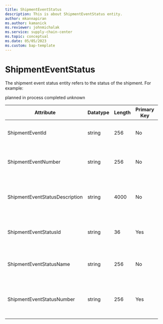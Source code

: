 ```yaml
---
title: ShipmentEventStatus
description: This is about ShipmentEventStatus entity.
author: mkannapiran
ms.author: kamanick
ms.reviewer: johnmichalak
ms.service: supply-chain-center
ms.topic: conceptual
ms.date: 05/05/2023
ms.custom: bap-template
---
```


# **ShipmentEventStatus**

The shipment event status entity refers to the status of the shipment.
For example:

planned
in process
completed
unknown

|	Attribute	|	Datatype	|	Length	|	Primary Key	|	Description	|
|---------------|--------|------|----------|-----------|
|	ShipmentEventId	|	string	|	256	|	No	|	Shipment event Id of the shipment	|
|	ShipmentEventNumber	|	string	|	256	|	No	|	Shipment event number of the shipment	|
|	ShipmentEventStatusDescription	|	string	|	4000	|	No	|	The description of a Shipment Event Status.	|
|	ShipmentEventStatusId	|	string	|	36	|	Yes	|	The unique identifier of a Shipment Event Status.	|
|	ShipmentEventStatusName	|	string	|	256	|	No	|	The name of a Shipment Event Status.	|
|	ShipmentEventStatusNumber	|	string	|	256	|	Yes	|	Shipment event status number of the shipment	|

